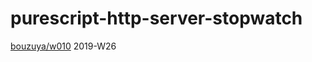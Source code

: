 # purescript-http-server-stopwatch

[bouzuya/w010][] 2019-W26

[bouzuya/w010]: https://github.com/bouzuya/w010
